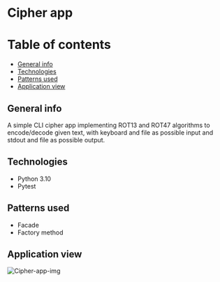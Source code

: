 # Cipher app

# Table of contents
* [General info](#general-info)
* [Technologies](#technologies)
* [Patterns used](#patterns-used)
* [Application view](#application-view)


## General info
   A simple CLI cipher app implementing ROT13 and ROT47 algorithms to encode/decode given text, with
   keyboard and file as possible input and stdout and file as possible output.


## Technologies
* Python 3.10
* Pytest


## Patterns used
* Facade
* Factory method

## Application view
![Cipher-app-img](https://user-images.githubusercontent.com/106873834/184689583-86dde12a-dc5f-4db1-b9b0-477eaa70db9f.png)
